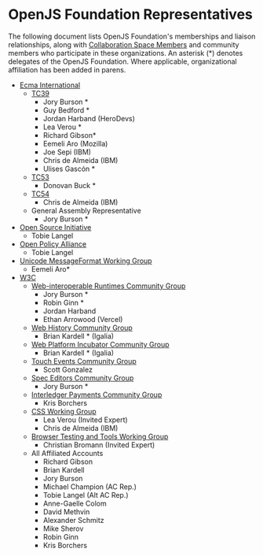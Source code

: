 # OpenJS Foundation Representatives

The following document lists OpenJS Foundation's memberships and liaison relationships, along with [Collaboration Space Members] and community members who participate in these organizations. An asterisk (*) denotes delegates of the OpenJS Foundation. Where applicable, organizational affiliation has been added in parens.

* [Ecma International]
  * [TC39]
    * Jory Burson *
    * Guy Bedford *
    * Jordan Harband (HeroDevs)
    * Lea Verou *
    * Richard Gibson*
    * Eemeli Aro (Mozilla)
    * Joe Sepi (IBM)
    * Chris de Almeida (IBM)
    * Ulises Gascón *
  * [TC53]
    * Donovan Buck *
  * [TC54]
    * Chris de Almeida (IBM)
  * General Assembly Representative
    * Jory Burson *
* [Open Source Initiative]
  * Tobie Langel
* [Open Policy Alliance]
  * Tobie Langel
* [Unicode MessageFormat Working Group]
  * Eemeli Aro*
* [W3C]
  * [Web-interoperable Runtimes Community Group]
    * Jory Burson *
    * Robin Ginn *
    * Jordan Harband
    * Ethan Arrowood (Vercel)
  * [Web History Community Group]
    * Brian Kardell * (Igalia)
  * [Web Platform Incubator Community Group]
    * Brian Kardell * (Igalia)
  * [Touch Events Community Group]
    * Scott Gonzalez
  * [Spec Editors Community Group]
    * Jory Burson *
  * [Interledger Payments Community Group]
    * Kris Borchers
  * [CSS Working Group]
    * Lea Verou (Invited Expert)
    * Chris de Almeida (IBM)
  * [Browser Testing and Tools Working Group]
    * Christian Bromann (Invited Expert)
  * All Affiliated Accounts
    * Richard Gibson
    * Brian Kardell
    * Jory Burson
    * Michael Champion (AC Rep.)
    * Tobie Langel (Alt AC Rep.)
    * Anne-Gaelle Colom
    * David Methvin
    * Alexander Schmitz
    * Mike Sherov
    * Robin Ginn
    * Kris Borchers

[Collaboration Space Members]: https://github.com/openjs-foundation/standards#collaboration-space-members
[Ecma International]: https://www.ecma-international.org
[Open Source Initiative]: https://opensource.org/
[Open Policy Alliance]: https://opensource.org/programs/open-policy-alliance/
[TC39]: https://tc39.es/
[TC53]: https://www.ecma-international.org/technical-committees/tc53/
[TC54]: https://www.ecma-international.org/technical-committees/tc54/
[W3C]: https://www.w3.org/
[Unicode MessageFormat Working Group]: https://github.com/unicode-org/message-format-wg
[Interledger Payments Community Group]: https://www.w3.org/community/interledger/
[Web-interoperable Runtimes Community Group]: https://www.w3.org/community/wintercg/
[Touch Events Community Group]: https://www.w3.org/community/touchevents/
[Web History Community Group]: https://www.w3.org/community/webhistory/
[Web Platform Incubator Community Group]: https://www.w3.org/community/wicg/
[Spec Editors Community Group]: https://www.w3.org/community/speced-cg/
[CSS Working Group]: https://www.w3.org/groups/wg/css/
[Browser Testing and Tools Working Group]: https://www.w3.org/groups/wg/browser-tools-testing/
